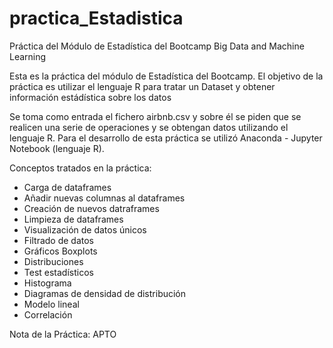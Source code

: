 # practica_Estadistica
Práctica del Módulo de Estadística del Bootcamp Big Data and Machine Learning

Esta es la práctica del módulo de Estadística del Bootcamp. El objetivo de la práctica es utilizar el lenguaje R para tratar un Dataset y obtener información estádística sobre los datos

Se toma como entrada el fichero airbnb.csv y sobre él se piden que se realicen una serie de operaciones y se obtengan datos utilizando el lenguaje R. Para el desarrollo de esta práctica se utilizó Anaconda - Jupyter Notebook (lenguaje R).

Conceptos tratados en la práctica:

- Carga de dataframes
- Añadir nuevas columnas al dataframes
- Creación de nuevos datraframes
- Limpieza de dataframes
- Visualización de datos únicos
- Filtrado de datos
- Gráficos Boxplots
- Distribuciones
- Test estadísticos
- Histograma
- Diagramas de densidad de distribución
- Modelo lineal
- Correlación

Nota de la Práctica: APTO
